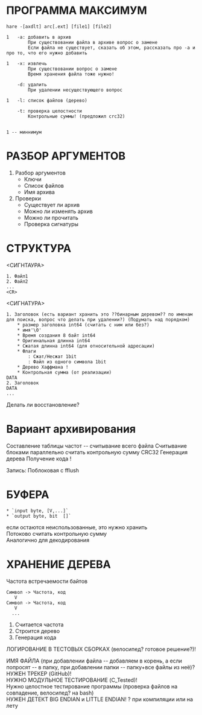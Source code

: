 ПРОГРАММА МАКСИМУМ
==================
```
hare -[axdlt] arc[.ext] [file1] [file2]

1   -a: добавить в архив
        При существовании файла в архиве вопрос о замене
        Если файла не существует, сказать об этом, рассказать про -a и про то, что его нужно добавить

1   -x: извлечь
        При существовании вопрос о замене
        Время хранения файла тоже нужно!

    -d: удалить
        При удалении несуществующего вопрос

1   -l: список файлов (дерево)

    -t: проверка целостности
        Контрольные суммы! (предложил crc32)


1 -- миннимум
```

РАЗБОР АРГУМЕНТОВ
=================
1. Разбор аргументов
    * Ключи
    * Список файлов
    * Имя архива
2. Проверки
    * Существует ли архив
    * Можно ли изменять архив
    * Можно ли прочитать
    * Проверка сигнатуры


СТРУКТУРА
=========

<СИГНТАУРА>
```
1. Файл1
2. Файл2
...
<CR>
```

<СИГНАТУРА>
```
1. Заголовок (есть вариант хранить это ??бинарным деревом?? по именам для поиска, вопрос что делать при удалении?) (Подумать над порядком)
    * размер заголовка int64 (считать с ним или без?)
    * имя'\0'
    * Время создания 8 байт int64
    * Оригинальная длинна int64
    * Сжатая длинна int64 (для относительной адресации)
    * Флаги
        : Сжат/Несжат 1bit
        : Файл из одного символа 1bit
    * Дерево Хаффмана !
    * Контрольная сумма (от реализации)
DATA
2. Заголовок
DATA
...
```

Делать ли восстановление?

Вариант архивирования
=====================
Составление таблицы частот -- считывание всего файла
    Считывание блоками
    параллельно считать контрольную сумму CRC32
Генерация дерева
Получение кода !

Запись:
    Поблоковая с fflush


БУФЕРА
======
    * `input byte, [V,...]`
    * `output byte, bit  []`
если остаются неиспользованные, это нужно хранить   
Потоково считать контрольную сумму   
Аналогично для декодирования


ХРАНЕНИЕ ДЕРЕВА
===============
Частота встречаемости байтов
```
Символ -> Частота, код
   V
Символ -> Частота, код
   V
  ...
```
1. Считается частота
2. Строится дерево
3. Генерация кода


ЛОГИРОВАНИЕ В ТЕСТОВЫХ СБОРКАХ (велосипед? готовое решение?)!   

ИМЯ ФАЙЛА (при добавлении файла -- добавляем в корень, а если попросят -- в папку, при добавлении папки -- папку+все файлы из неё)?   
НУЖЕН ТРЕКЕР (GitHub)!   
НУЖНО МОДУЛЬНОЕ ТЕСТИРОВАНИЕ (C_Tested)!   
Нужно целостное тестирование программы (проверка файлов на совпадение, велосипед? на bash)   
НУЖЕН ДЕТЕКТ BIG ENDIAN и LITTLE ENDIAN!   ? при компиляции или на лету

